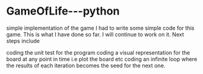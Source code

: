 # GameOfLife---python
simple implementation of the game
I had to write some simple code for this game. This is what I have done so far. I will continue to work on it.
Next steps include

coding the unit test for the program
coding a visual representation for the board at any point in time i.e plot the board etc
coding an infinite loop where the results of each iteration becomes the seed for the next one.
